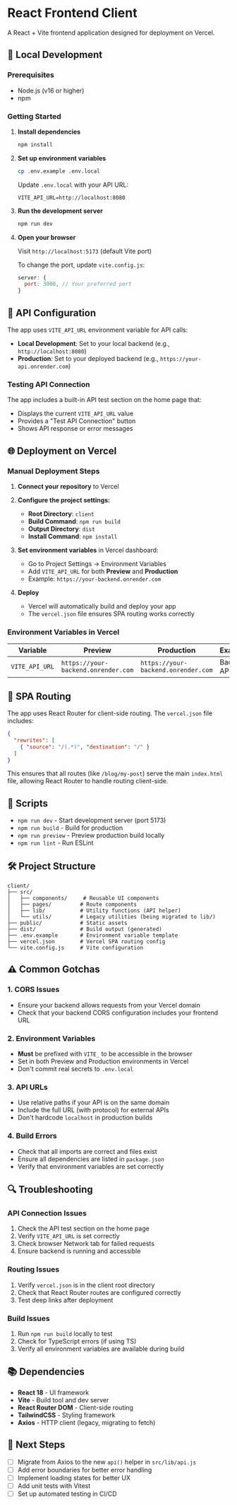 # React Frontend Client

A React + Vite frontend application designed for deployment on Vercel.

## 🚀 Local Development

### Prerequisites

- Node.js (v16 or higher)
- npm

### Getting Started

1. **Install dependencies**
   ```bash
   npm install
   ```

2. **Set up environment variables**
   ```bash
   cp .env.example .env.local
   ```
   
   Update `.env.local` with your API URL:
   ```
   VITE_API_URL=http://localhost:8080
   ```

3. **Run the development server**
   ```bash
   npm run dev
   ```

4. **Open your browser**
   
   Visit `http://localhost:5173` (default Vite port)
   
   To change the port, update `vite.config.js`:
   ```js
   server: {
     port: 3000, // Your preferred port
   }
   ```

## 📡 API Configuration

The app uses `VITE_API_URL` environment variable for API calls:

- **Local Development**: Set to your local backend (e.g., `http://localhost:8080`)
- **Production**: Set to your deployed backend (e.g., `https://your-api.onrender.com`)

### Testing API Connection

The app includes a built-in API test section on the home page that:
- Displays the current `VITE_API_URL` value
- Provides a "Test API Connection" button
- Shows API response or error messages

## 🌐 Deployment on Vercel

### Manual Deployment Steps

1. **Connect your repository** to Vercel
2. **Configure the project settings:**
   - **Root Directory**: `client`
   - **Build Command**: `npm run build`
   - **Output Directory**: `dist`
   - **Install Command**: `npm install`

3. **Set environment variables** in Vercel dashboard:
   - Go to Project Settings → Environment Variables
   - Add `VITE_API_URL` for both **Preview** and **Production**
   - Example: `https://your-backend.onrender.com`

4. **Deploy**
   - Vercel will automatically build and deploy your app
   - The `vercel.json` file ensures SPA routing works correctly

### Environment Variables in Vercel

| Variable | Preview | Production | Example |
|----------|---------|------------|---------|
| `VITE_API_URL` | `https://your-backend.onrender.com` | `https://your-backend.onrender.com` | Backend API URL |

## 🔧 SPA Routing

The app uses React Router for client-side routing. The `vercel.json` file includes:

```json
{
  "rewrites": [
    { "source": "/(.*)", "destination": "/" }
  ]
}
```

This ensures that all routes (like `/blog/my-post`) serve the main `index.html` file, allowing React Router to handle routing client-side.

## 📝 Scripts

- `npm run dev` - Start development server (port 5173)
- `npm run build` - Build for production
- `npm run preview` - Preview production build locally
- `npm run lint` - Run ESLint

## 🛠️ Project Structure

```
client/
├── src/
│   ├── components/     # Reusable UI components
│   ├── pages/         # Route components
│   ├── lib/           # Utility functions (API helper)
│   └── utils/         # Legacy utilities (being migrated to lib/)
├── public/            # Static assets
├── dist/              # Build output (generated)
├── .env.example       # Environment variable template
├── vercel.json        # Vercel SPA routing config
└── vite.config.js     # Vite configuration
```

## ⚠️ Common Gotchas

### 1. CORS Issues
- Ensure your backend allows requests from your Vercel domain
- Check that your backend CORS configuration includes your frontend URL

### 2. Environment Variables
- **Must** be prefixed with `VITE_` to be accessible in the browser
- Set in both Preview and Production environments in Vercel
- Don't commit real secrets to `.env.local`

### 3. API URLs
- Use relative paths if your API is on the same domain
- Include the full URL (with protocol) for external APIs
- Don't hardcode `localhost` in production builds

### 4. Build Errors
- Check that all imports are correct and files exist
- Ensure all dependencies are listed in `package.json`
- Verify that environment variables are set correctly

## 🔍 Troubleshooting

### API Connection Issues
1. Check the API test section on the home page
2. Verify `VITE_API_URL` is set correctly
3. Check browser Network tab for failed requests
4. Ensure backend is running and accessible

### Routing Issues
1. Verify `vercel.json` is in the client root directory
2. Check that React Router routes are configured correctly
3. Test deep links after deployment

### Build Issues
1. Run `npm run build` locally to test
2. Check for TypeScript errors (if using TS)
3. Verify all environment variables are available during build

## 📚 Dependencies

- **React 18** - UI framework
- **Vite** - Build tool and dev server
- **React Router DOM** - Client-side routing
- **TailwindCSS** - Styling framework
- **Axios** - HTTP client (legacy, migrating to fetch)

## 🎯 Next Steps

- [ ] Migrate from Axios to the new `api()` helper in `src/lib/api.js`
- [ ] Add error boundaries for better error handling
- [ ] Implement loading states for better UX
- [ ] Add unit tests with Vitest
- [ ] Set up automated testing in CI/CD
